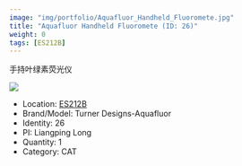 ```yaml
---
image: "img/portfolio/Aquafluor_Handheld_Fluoromete.jpg"
title: "Aquafluor Handheld Fluoromete (ID: 26)"
weight: 0
tags: [ES212B]
---
```


手持叶绿素荧光仪

<!--more-->

![](../../img/portfolio/Aquafluor_Handheld_Fluoromete.jpg)

- Location: [ES212B](../../tags/es212b)
- Brand/Model: Turner Designs-Aquafluor
- Identity: 26
- PI: Liangping Long
- Quantity: 1
- Category: CAT







